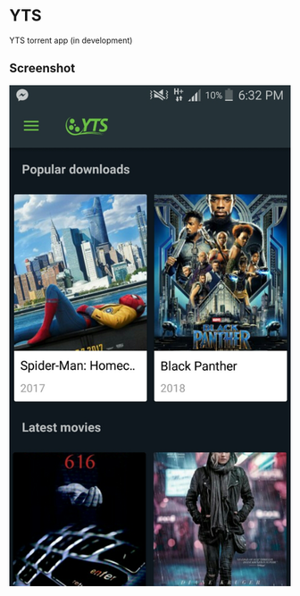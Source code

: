 # YTS
YTS torrent app (in development)

Screenshot
----------
![Screenshot](/screenshot/screenshot.jpg)